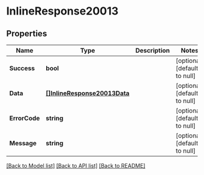 # InlineResponse20013

## Properties
Name | Type | Description | Notes
------------ | ------------- | ------------- | -------------
**Success** | **bool** |  | [optional] [default to null]
**Data** | [**[]InlineResponse20013Data**](inline_response_200_13_data.md) |  | [optional] [default to null]
**ErrorCode** | **string** |  | [optional] [default to null]
**Message** | **string** |  | [optional] [default to null]

[[Back to Model list]](../README.md#documentation-for-models) [[Back to API list]](../README.md#documentation-for-api-endpoints) [[Back to README]](../README.md)

